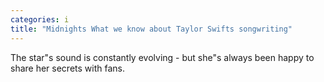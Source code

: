 ```yaml
---
categories: i
title: "Midnights What we know about Taylor Swifts songwriting"
---
```

The star"s sound is constantly evolving - but she"s always been happy to share her secrets with fans.
